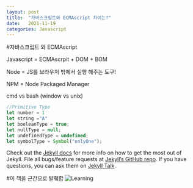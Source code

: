 ```yaml
---
layout: post
title:  "자바스크립트와 ECMAscript 차이는?"
date:   2021-11-19
categories: Javascript
---
```

#자바스크립트 와 ECMAscript 

Javascript = ECMAscrpit + DOM + BOM

Node = JS를 브라우저 밖에서 실행 해주는 도구!

NPM = Node Packaged Manager

cmd vs bash (window vs unix)

```javascript
//Primitive Type
let number = 1
let string ="A"
let booleanType = true;
let nullType = null;
let undefinedType = undefined;
let symbolType = Symbol("onlyOne");
```

Check out the [Jekyll docs][jekyll-docs] for more info on how to get the most out of Jekyll. File all bugs/feature requests at [Jekyll’s GitHub repo][jekyll-gh]. If you have questions, you can ask them on [Jekyll Talk][jekyll-talk].

[jekyll-docs]: https://jekyllrb.com/docs/home
[jekyll-gh]:   https://github.com/jekyll/jekyll
[jekyll-talk]: https://talk.jekyllrb.com/

#이 책을 근간으로 발췌함
![Learning](https://www.hanbit.co.kr/data/books/B2328850940_l.jpg)
